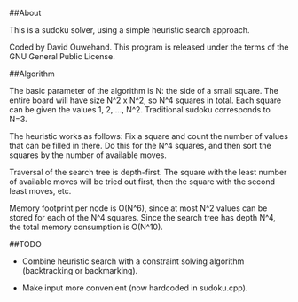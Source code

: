 ##About

This is a sudoku solver, using a simple heuristic search approach.

Coded by David Ouwehand. This program is released under the terms of the GNU General Public License.

##Algorithm

The basic parameter of the algorithm is N: the side of a small square. The entire board will have size N^2 x N^2, so N^4 squares in total. Each square can be given the values 1, 2, ..., N^2. Traditional sudoku corresponds to N=3.

The heuristic works as follows: Fix a square and count the number of values that can be filled in there. Do this for the N^4 squares, and then sort the squares by the number of available moves. 

Traversal of the search tree is depth-first. The square with the least number of available moves will be tried out first, then the square with the second least moves, etc. 

Memory footprint per node is O(N^6), since at most N^2 values can be stored for each of the N^4 squares. Since the search tree has depth N^4, the total memory consumption is O(N^10).


##TODO

* Combine heuristic search with a constraint solving algorithm (backtracking or backmarking).

* Make input more convenient (now hardcoded in sudoku.cpp).
